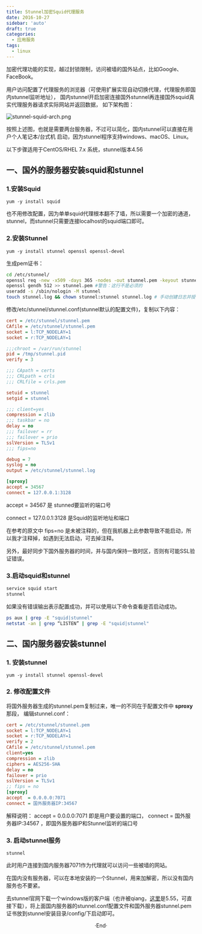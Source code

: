 ```yaml
---
title: Stunnel加密Squid代理服务
date: 2016-10-27
sidebar: 'auto'
draft: true
categories:
  - 应用服务
tags:
  - linux
---
```


加密代理功能的实现，越过封锁限制，访问被墙的国外站点，比如Google、FaceBook。

用户访问配置了代理服务的浏览器（可使用扩展实现自动切换代理，代理服务即国内stunnel监听地址），
国内stunnel开启加密连接国外stunnel再连接国外squid真实代理服务器请求实际网站并返回数据，
如下架构图：

![stunnel-squid-arch.png](https://static.saintic.com/picbed/staugur/2020/12/08/stunnel-squid-arch.png) 

按照上述图，也就是需要两台服务器，不过可以简化，国内stunnel可以直接在用户个人笔记本/台式机
启动，因为stunnel程序支持windows、macOS、Linux。

以下步骤适用于CentOS/RHEL 7.x 系统，stunnel版本4.56

## 一、国外的服务器安装squid和stunnel

### 1.安装Squid

`yum -y install squid`

也不用修改配置，因为单单squid代理根本翻不了墙，所以需要一个加密的通道，stunnel，而stunnel只需要连接localhost的squid端口即可。

### 2.安装Stunnel

`yum -y install stunnel openssl openssl-devel`

生成pem证书：

```bash
cd /etc/stunnel/
openssl req -new -x509 -days 365 -nodes -out stunnel.pem -keyout stunnel.pem
openssl gendh 512 >> stunnel.pem #警告：这行不是必须的
useradd -s /sbin/nologin -M stunnel
touch stunnel.log && chown stunnel:stunnel stunnel.log # 手动创建日志并授权，否则启动失败
```

修改/etc/stunnel/stunnel.conf(stunnel默认的配置文件)，复制以下内容：

```ini
cert = /etc/stunnel/stunnel.pem
CAfile = /etc/stunnel/stunnel.pem
socket = l:TCP_NODELAY=1
socket = r:TCP_NODELAY=1

;;;chroot = /var/run/stunnel
pid = /tmp/stunnel.pid
verify = 3

;;; CApath = certs
;;; CRLpath = crls
;;; CRLfile = crls.pem

setuid = stunnel
setgid = stunnel

;;; client=yes
compression = zlib
;;; taskbar = no
delay = no
;;; failover = rr
;;; failover = prio
sslVersion = TLSv1
;;; fips=no

debug = 7
syslog = no
output = /etc/stunnel/stunnel.log

[sproxy]
accept = 34567
connect = 127.0.0.1:3128
```

accept = 34567 是 stunned要监听的端口号

connect = 127.0.0.1:3128 是Squid的监听地址和端口

在参考的原文中 fips=no 是未被注释的，但在我机器上此参数导致不能启动，所以我才注释掉，如遇到无法启动，可去掉注释。

另外，最好同步下国外服务器的时间，并与国内保持一致时区，否则有可能SSL验证错误。

### 3.启动squid和stunnel

```bash
service squid start
stunnel
```

如果没有错误输出表示配置成功，并可以使用以下命令查看是否启动成功。

```bash
ps aux | grep -E "squid|stunnel"
netstat -an | grep “LISTEN” | grep -E "squid|stunnel"
```

## 二、国内服务器安装stunnel

### 1. 安装stunnel

`yum -y install stunnel openssl-devel`

### 2. 修改配置文件
将国外服务器生成的stunnel.pem复制过来，唯一的不同在于配置文件中 **sproxy** 那段，
编辑stunnel.conf：

```ini
cert = /etc/stunnel/stunnel.pem
socket = l:TCP_NODELAY=1
socket = r:TCP_NODELAY=1
verify = 2
CAfile = /etc/stunnel/stunnel.pem
client=yes
compression = zlib
ciphers = AES256-SHA
delay = no
failover = prio
sslVersion = TLSv1
;; fips = no
[sproxy]
accept  = 0.0.0.0:7071
connect = 国外服务器IP:34567
```

解释说明：
accept = 0.0.0.0:7071 即是用户要设置的端口，
connect = 国外服务器IP:34567 ，即国外服务器IP和Stunnel监听的端口号

### 3. 启动stunnel服务

`stunnel`

此时用户连接到国内服务器7071作为代理就可以访问一些被墙的网站。

在国内没有服务器，可以在本地安装的一个Stunnel，用来加解密，所以没有国内服务也不要紧。

去stunnel官网下载一个windows版的客户端（也许被qiang，[这里](https://static.saintic.com/download/soft/stunnel-5.55-win64-installer.exe)是5.55，可直接下载），将上面国内服务器的stunnel.conf配置文件和国外服务器stunnel.pem证书放到stunnel安装目录/config/下启动即可。
<br>

<center>  ·End·  </center>

